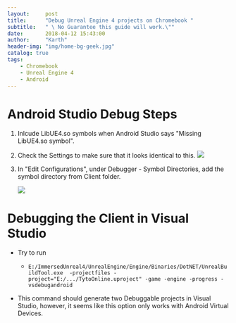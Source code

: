 ```yaml
---
layout:     post
title:      "Debug Unreal Engine 4 projects on Chromebook "
subtitle:   " \ No Guarantee this guide will work.\""
date:       2018-04-12 15:43:00
author:     "Karth"
header-img: "img/home-bg-geek.jpg"
catalog: true
tags:
    - Chromebook
    - Unreal Engine 4
    - Android
---
```



# Android Studio Debug Steps #
1. Inlcude LibUE4.so symbols when Android Studio says "Missing LibUE4.so symbol".

2. Check the Settings to make sure that it looks identical to this.
	![](https://i.imgur.com/WLqjml9.jpg)

3. In "Edit Configurations", under Debugger - Symbol Directories, add the symbol directory from Client folder.

	![](https://i.imgur.com/PQESqyA.jpg) 

# Debugging the Client in Visual Studio #
- Try to run 
	- ```E:/ImmersedUnreal4/UnrealEngine/Engine/Binaries/DotNET/UnrealBuildTool.exe  -projectfiles -project="E:/.../TytoOnline.uproject" -game -engine -progress -vsdebugandroid```

- This command should generate two Debuggable projects in Visual Studio, however, it seems like this option only works with Android Virtual Devices.